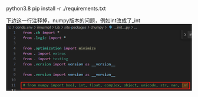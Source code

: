 python3.8
pip install -r ./requirements.txt


下边这一行注释掉，numpy版本的问题，例如int改成了_int
![alt text](image.png)